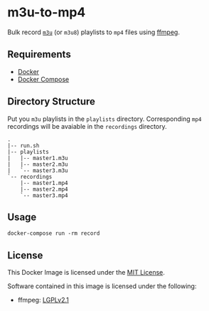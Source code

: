 # m3u-to-mp4

Bulk record [`m3u`](https://en.wikipedia.org/wiki/M3U) (or `m3u8`) playlists to
`mp4` files using [ffmpeg](http://ffmpeg.org).

## Requirements

* [Docker](https://github.com/docker/docker)
* [Docker Compose](https://github.com/docker/compose)

## Directory Structure

Put you `m3u` playlists in the `playlists` directory. Corresponding `mp4`
recordings will be avaiable in the `recordings` directory.

```
.
|-- run.sh
|-- playlists
|   |-- master1.m3u
|   |-- master2.m3u
|   `-- master3.m3u
`-- recordings
    |-- master1.mp4
    |-- master2.mp4
    `-- master3.mp4
```

## Usage

```
docker-compose run -rm record
```

## License

This Docker Image is licensed under the [MIT
License](https://github.com/Starefossen/m3u8-to-mp3/blob/master/LICENSE).

Software contained in this image is licensed under the following:

* ffmpeg: [LGPLv2.1](http://ffmpeg.org/legal.html)
